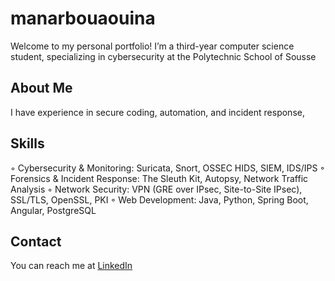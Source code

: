 # manarbouaouina
Welcome to my personal portfolio! I’m a third-year computer science student, specializing in cybersecurity at the Polytechnic School of Sousse 

## About Me
I have experience in secure coding, automation, and incident response,

## Skills
◦ Cybersecurity & Monitoring: Suricata, Snort, OSSEC HIDS, SIEM, IDS/IPS
◦ Forensics & Incident Response: The Sleuth Kit, Autopsy, Network Traffic Analysis
◦ Network Security: VPN (GRE over IPsec, Site-to-Site IPsec), SSL/TLS, OpenSSL, PKI
◦ Web Development: Java, Python, Spring Boot, Angular, PostgreSQL

## Contact
You can reach me at [LinkedIn](https://www.linkedin.com/in/manar-bouaouina/)
